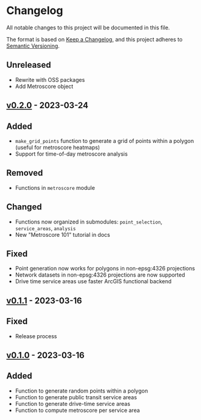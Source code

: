# Changelog

All notable changes to this project will be documented in this file.

The format is based on [Keep a Changelog](https://keepachangelog.com/en/1.0.0/),
and this project adheres to [Semantic Versioning](https://semver.org/spec/v2.0.0.html).

## Unreleased

- Rewrite with OSS packages
- Add Metroscore object

## [v0.2.0](https://github.com/agupta01/metroscore/releases/tag/v0.2.0) - 2023-03-24

## Added
- `make_grid_points` function to generate a grid of points within a polygon (useful for metroscore heatmaps)
- Support for time-of-day metroscore analysis

## Removed
- Functions in `metroscore` module

## Changed
- Functions now organized in submodules: `point_selection`, `service_areas`, `analysis`
- New "Metroscore 101" tutorial in docs

## Fixed
- Point generation now works for polygons in non-epsg:4326 projections
- Network datasets in non-epsg:4326 projections are now supported
- Drive time service areas use faster ArcGIS functional backend

## [v0.1.1](https://github.com/agupta01/metroscore/releases/tag/v0.1.1) - 2023-03-16

## Fixed
- Release process

## [v0.1.0](https://github.com/agupta01/metroscore/releases/tag/v0.1.0) - 2023-03-16

## Added
- Function to generate random points within a polygon
- Function to generate public transit service areas
- Function to generate drive-time service areas
- Function to compute metroscore per service area
